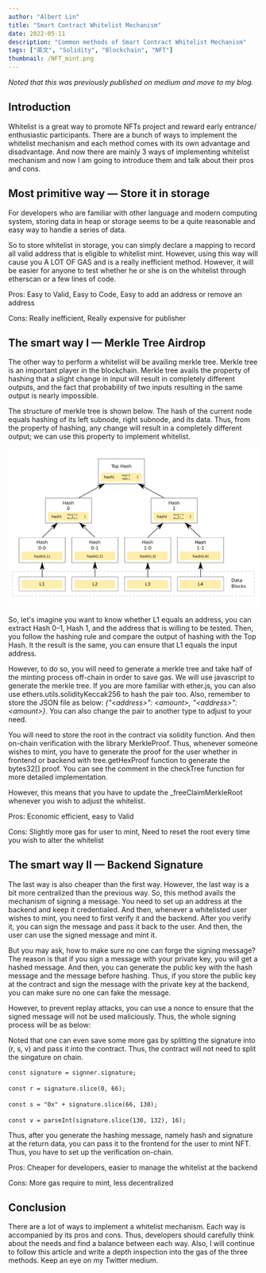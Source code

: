 ```yaml
---
author: "Albert Lin"
title: "Smart Contract Whitelist Mechanism"
date: 2022-05-11
description: "Common methods of Smart Contract Whitelist Mechanism"
tags: ["英文", "Solidity", "Blockchain", "NFT"]
thumbnail: /NFT_mint.png
---
```


_Noted that this was previously published on medium and move to my blog._

## Introduction

Whitelist is a great way to promote NFTs project and reward early entrance/ enthusiastic participants. There are a bunch of ways to implement the whitelist mechanism and each method comes with its own advantage and disadvantage. And now there are mainly 3 ways of implementing whitelist mechanism and now I am going to introduce them and talk about their pros and cons.

## Most primitive way — Store it in storage

For developers who are familiar with other language and modern computing system, storing data in heap or storage seems to be a quite reasonable and easy way to handle a series of data.

So to store whitelist in storage, you can simply declare a mapping to record all valid address that is eligible to whitelist mint. However, using this way will cause you A LOT OF GAS and is a really inefficient method. However, it will be easier for anyone to test whether he or she is on the whitelist through etherscan or a few lines of code.

<script src="https://gist.github.com/AlbertLin0327/938e196c980c9717678aa61740f93e4f.js"></script>

Pros: Easy to Valid, Easy to Code, Easy to add an address or remove an address

Cons: Really inefficient, Really expensive for publisher

## The smart way I — Merkle Tree Airdrop

The other way to perform a whitelist will be availing merkle tree. Merkle tree is an important player in the blockchain. Merkle tree avails the property of hashing that a slight change in input will result in completely different outputs, and the fact that probability of two inputs resulting in the same output is nearly impossible.

The structure of merkle tree is shown below. The hash of the current node equals hashing of its left subnode, right subnode, and its data. Thus, from the property of hashing, any change will result in a completely different output; we can use this property to implement whitelist.

<img src="/merkle-tree.png" alt="Merkle Tree" width="600"/>

So, let's imagine you want to know whether L1 equals an address, you can extract Hash 0–1, Hash 1, and the address that is willing to be tested. Then, you follow the hashing rule and compare the output of hashing with the Top Hash. It the result is the same, you can ensure that L1 equals the input address.

However, to do so, you will need to generate a merkle tree and take half of the minting process off-chain in order to save gas. We will use javascript to generate the merkle tree. If you are more familiar with ether.js, you can also use ethers.utils.solidityKeccak256 to hash the pair too. Also, remember to store the JSON file as below: _{"\<address\>": \<amount\>, "\<address\>": \<amount\>}_. You can also change the pair to another type to adjust to your need.

<script src="https://gist.github.com/AlbertLin0327/4b3a3265775e9d95c692faeb81fa9aac.js"></script>

You will need to store the root in the contract via solidity function. And then on-chain verification with the library MerkleProof. Thus, whenever someone wishes to mint, you have to generate the proof for the user whether in frontend or backend with tree.getHexProof function to generate the bytes32[] proof. You can see the comment in the checkTree function for more detailed implementation.

<script src="https://gist.github.com/AlbertLin0327/dc608aff03cfb7abc3a3c47fb5fbf040.js"></script>

However, this means that you have to update the \_freeClaimMerkleRoot whenever you wish to adjust the whitelist.

Pros: Economic efficient, easy to Valid

Cons: Slightly more gas for user to mint, Need to reset the root every time you wish to alter the whitelist

## The smart way II — Backend Signature

The last way is also cheaper than the first way. However, the last way is a bit more centralized than the previous way. So, this method avails the mechanism of signing a message. You need to set up an address at the backend and keep it credentialed. And then, whenever a whitelisted user wishes to mint, you need to first verify it and the backend. After you verify it, you can sign the message and pass it back to the user. And then, the user can use the signed message and mint it.

But you may ask, how to make sure no one can forge the signing message? The reason is that if you sign a message with your private key, you will get a hashed message. And then, you can generate the public key with the hash message and the message before hashing. Thus, if you store the public key at the contract and sign the message with the private key at the backend, you can make sure no one can fake the message.

However, to prevent replay attacks, you can use a nonce to ensure that the signed message will not be used maliciously. Thus, the whole signing process will be as below:

<script src="https://gist.github.com/AlbertLin0327/ddc47c25f047d3fd54fe41459bbbd654.js"></script>

Noted that one can even save some more gas by splitting the signature into (r, s, v) and pass it into the contract. Thus, the contract will not need to split the singature on chain.

```{js}
const signature = signner.signature;

const r = signature.slice(0, 66);

const s = "0x" + signature.slice(66, 130);

const v = parseInt(signature.slice(130, 132), 16);
```

Thus, after you generate the hashing message, namely hash and signature at the return data, you can pass it to the frontend for the user to mint NFT. Thus, you have to set up the verification on-chain.

<script src="https://gist.github.com/AlbertLin0327/a43ecb2784fd50d2af0075053b86bf01.js"></script>

Pros: Cheaper for developers, easier to manage the whitelist at the backend

Cons: More gas require to mint, less decentralized

## Conclusion

There are a lot of ways to implement a whitelist mechanism. Each way is accompanied by its pros and cons. Thus, developers should carefully think about the needs and find a balance between each way. Also, I will continue to follow this article and write a depth inspection into the gas of the three methods. Keep an eye on my Twitter medium.
